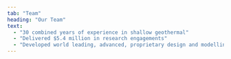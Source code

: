 ```yaml
---
tab: "Team"
heading: "Our Team"
text:
  - "30 combined years of experience in shallow geothermal"
  - "Delivered $5.4 million in research engagements"
  - "Developed world leading, advanced, proprietary design and modelling software allowing any underground structure to be turned into a source of"
---
```

